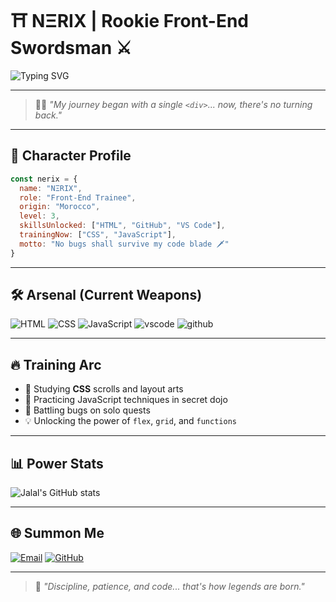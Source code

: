 # ⛩️ NΞRIX | Rookie Front-End Swordsman ⚔️

![Typing SVG](https://readme-typing-svg.herokuapp.com?font=Fira+Code&duration=3000&color=F779FF&center=true&vCenter=true&lines=Training+day+and+night...;Unleashing+the+power+of+CSS.;Coding+like+a+shonen+hero...)

---

> 🧙‍♂️ *"My journey began with a single `<div>`... now, there's no turning back."*

---

## 🌌 Character Profile

```js
const nerix = {
  name: "NΞRIX",
  role: "Front-End Trainee",
  origin: "Morocco",
  level: 3,
  skillsUnlocked: ["HTML", "GitHub", "VS Code"],
  trainingNow: ["CSS", "JavaScript"],
  motto: "No bugs shall survive my code blade 🗡️"
}
```

---

## 🛠️ Arsenal (Current Weapons)

![HTML](https://skillicons.dev/icons?i=html)
![CSS](https://skillicons.dev/icons?i=css)
![JavaScript](https://skillicons.dev/icons?i=js)
![vscode](https://skillicons.dev/icons?i=vscode)
![github](https://skillicons.dev/icons?i=github)

---

## 🔥 Training Arc

- 📖 Studying **CSS** scrolls and layout arts
- 🧪 Practicing JavaScript techniques in secret dojo
- 👾 Battling bugs on solo quests
- 💡 Unlocking the power of `flex`, `grid`, and `functions`

---

## 📊 Power Stats

![Jalal's GitHub stats](https://github-readme-stats.vercel.app/api?username=jalalsaa&theme=tokyonight&show_icons=true)

---

## 🌐 Summon Me

[![Email](https://img.shields.io/badge/-Send%20Scroll-EA4335?style=for-the-badge&logo=gmail&logoColor=white)](mailto:jalalsaa@example.com)
[![GitHub](https://img.shields.io/badge/-GitHub-000000?style=for-the-badge&logo=github&logoColor=white)](https://github.com/jalalsaa)

---

> 🧩 *"Discipline, patience, and code... that's how legends are born."*